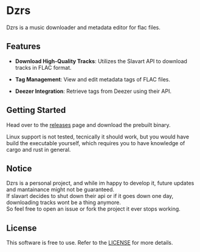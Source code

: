 # Dzrs

Dzrs is a music downloader and metadata editor for flac files.

## Features

- **Download High-Quality Tracks**: Utilizes the Slavart API to download tracks in FLAC format.

- **Tag Management**: View and edit metadata tags of FLAC files.

- **Deezer Integration**: Retrieve tags from Deezer using their API.

## Getting Started

Head over to the [releases](https://github.com/Guido30/Dzrs/releases) page and download the prebuilt binary.

Linux support is not tested, tecnically it should work, but you would have build the executable yourself, which requires you to have knowledge of cargo and rust in general.

## Notice

Dzrs is a personal project, and while im happy to develop it, future updates and mantainance might not be guaranteed.  
If slavart decides to shut down their api or if it goes down one day, downloading tracks wont be a thing anymore.  
So feel free to open an issue or fork the project it ever stops working.

## License

This software is free to use. Refer to the [LICENSE](LICENSE) for more details.
